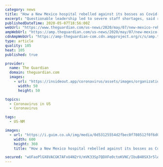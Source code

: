 ```yaml
---
category: news
title: "How a New Mexico hospital rebelled against its bosses as Covid-19 hit"
excerpt: "Questionable leadership led to severe staff shortages, said rebelling staff, and a hospital in disarray"
publishedDateTime: 2020-05-07T18:56:00Z
webUrl: "https://www.theguardian.com/us-news/2020/may/07/new-mexico-rehoboth-mckinley-hospital-coronavirus"
ampWebUrl: "https://amp.theguardian.com/us-news/2020/may/07/new-mexico-rehoboth-mckinley-hospital-coronavirus"
cdnAmpWebUrl: "https://amp-theguardian-com.cdn.ampproject.org/c/s/amp.theguardian.com/us-news/2020/may/07/new-mexico-rehoboth-mckinley-hospital-coronavirus"
type: article
quality: 105
heat: 105
published: true

provider:
  name: The Guardian
  domain: theguardian.com
  images:
    - url: "https://insideout.app/coronavirus/assets/images/organizations/theguardian.com-50x50.jpg"
      width: 50
      height: 50

topics:
  - Coronavirus in US
  - Coronavirus

tags:
  - US-NM

images:
  - url: "https://i.guim.co.uk/img/media/0d53125554d2fbec0f780512f0f6d0adf00aa2bd/0_167_3710_2227/master/3710.jpg?width=300&quality=45&auto=format&fit=max&dpr=2&s=d5658713e5c65cdb66c5023564609fbf"
    width: 600
    height: 360
    title: "How a New Mexico hospital rebelled against its bosses as Covid-19 hit"

secured: "wUFaoPlGX8VACGK7AFxU4N2rV/mVK33Sp7QDXFe0ctoKVNC/IbuB40SX3r5lAMTnmOFSTevOnq4jwB5vu1vL5M9v2wglCxnbGFWRWGi2ls3PXDYho09p8u0HvRvVDV43SsRilC+SanOmzCeQ+lnyY4Pr/Cl31o//HSWNJZu7ZNXOMqgktG/2XUJFTHKTa8vs8pB7Z9FOz2sHJ7NZU2wSv090zmrGd2I8En///xijJRoqLsLL/ziyzilndKLmOggRGfF93WnAQAKkRl32TaugVTjrMXX+UW3jKWRjiz2/ab9XaFMDih5E+tuBvkkYVYyrMgtVgj7Ep8NRAhyovgNxPL/yilg/o+8H30/9ScHXLdSCsgg7ZypDvotHMP1DyDONbwj6rfcOYkbPbePO2ionFbugjVmnkUBhrHaSTliIgz9I7l5Vnmf5rfTMZ+xMJ13mXJrMxBqbla7NhiYmuUb+V0wmNrfjqa67HUuGTXPhcEU=;Ikg/UV4Y8fIJ7fkxSmkf8w=="
---
```


